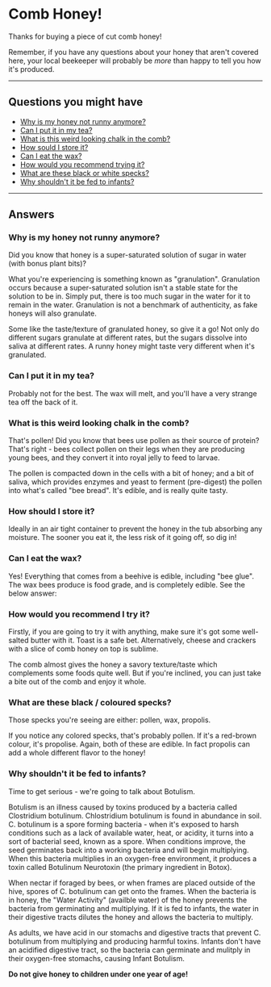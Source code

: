 # Comb Honey!

Thanks for buying a piece of cut comb honey!

Remember, if you have any questions about your honey that aren't covered here, your local beekeeper will probably be *more* than happy to tell you how it's produced.

---

## Questions you might have

* [Why is my honey not runny anymore?](#why-is-my-honey-not-runny-anymore)
* [Can I put it in my tea?](#can-i-put-it-in-my-tea)
* [What is this weird looking chalk in the comb?](#what-is-this-weird-looking-chalk-in-the-comb)
* [How sould I store it?](#how-should-i-store-it)
* [Can I eat the wax?](#can-i-eat-the-wax)
* [How would you recommend trying it?](#how-would-you-recommend-i-try-it)
* [What are these black or white specks?](#what-are-these-black-or-white-specks)
* [Why shouldn't it be fed to infants?](#why-shouldnt-it-be-fed-to-infants)

---

## Answers

### Why is my honey not runny anymore?

Did you know that honey is a super-saturated solution of sugar in water (with bonus plant bits)?

What you're experiencing is something known as "granulation". Granulation occurs because a super-saturated solution isn't a stable state for the solution to be in. Simply put, there is too much sugar in the water for it to remain in the water. Granulation is not a benchmark of authenticity, as fake honeys will also granulate.

Some like the taste/texture of granulated honey, so give it a go! Not only do different sugars granulate at different rates, but the sugars dissolve into saliva at different rates. A runny honey might taste very different when it's granulated.

### Can I put it in my tea?

Probably not for the best. The wax will melt, and you'll have a very strange tea off the back of it. 

### What is this weird looking chalk in the comb?

That's pollen! Did you know that bees use pollen as their source of protein? That's right - bees collect pollen on their legs when they are producing young bees, and they convert it into royal jelly to feed to larvae.

The pollen is compacted down in the cells with a bit of honey; and a bit of saliva, which provides enzymes and yeast to ferment (pre-digest) the pollen into what's called "bee bread". It's edible, and is really quite tasty. 

### How should I store it? 

Ideally in an air tight container to prevent the honey in the tub absorbing any moisture. The sooner you eat it, the less risk of it going off, so dig in!

### Can I eat the wax?

Yes! Everything that comes from a beehive is edible, including "bee glue". The wax bees produce is food grade, and is completely edible. See the below answer:

### How would you recommend I try it?

Firstly, if you are going to try it with anything, make sure it's got some well-salted butter with it. Toast is a safe bet. Alternatively, cheese and crackers with a slice of comb honey on top is sublime. 

The comb almost gives the honey a savory texture/taste which complements some foods quite well. But if you're inclined, you can just take a bite out of the comb and enjoy it whole.

### What are these black / coloured specks?

Those specks you're seeing are either: pollen, wax, propolis.

If you notice any colored specks, that's probably pollen. If it's a red-brown colour, it's propolise. Again, both of these are edible. In fact propolis can add a whole different flavor to the honey! 

### Why shouldn't it be fed to infants?

Time to get serious - we're going to talk about Botulism.

Botulism is an illness caused by toxins produced by a bacteria called Clostridium botulinum. Chlostridium botulinum is found in abundance in soil. C. botulinum is a spore forming bacteria - when it's exposed to harsh conditions such as a lack of available water, heat, or acidity, it turns into a sort of bacterial seed, known as a spore. When conditions improve, the seed germinates back into a working bacteria and will begin multiplying. When this bacteria multiplies in an oxygen-free environment, it produces a toxin called Botulinum Neurotoxin (the primary ingredient in Botox).

When nectar if foraged by bees, or when frames are placed outside of the hive, spores of C. botulinum can get onto the frames. When the bacteria is in honey, the "Water Activity" (availble water) of the honey prevents the bacteria from germinating and multiplying. If it is fed to infants, the water in their digestive tracts dilutes the honey and allows the bacteria to multiply.

As adults, we have acid in our stomachs and digestive tracts that prevent C. botulinum from multiplying and producing harmful toxins. Infants don't have an acidified digestive tract, so the bacteria can germinate and mulitply in their oxygen-free stomachs, causing Infant Botulism.

**Do not give honey to children under one year of age!**
